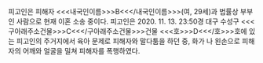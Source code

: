 피고인은 피해자 <<<내국인이름>>>B<<</내국인이름>>>(여, 29세)과 법률상 부부인 사람으로 현재 이혼 소송 중이다.
피고인은 2020. 11. 13. 23:50경 대구 수성구 <<<구아래주소건물>>>C<<</구아래주소건물>>>건물 <<<호>>>D<<</호>>>호에 있는 피고인의 주거지에서 육아 문제로 피해자와 말다툼을 하던 중, 화가 나 왼손으로 피해자의 어깨와 얼굴을 밀쳐 피해자를 폭행하였다.